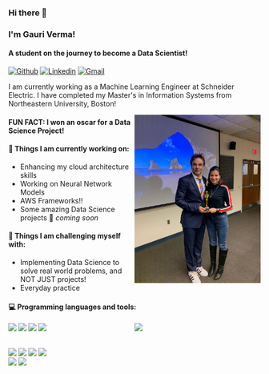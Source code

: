 ### Hi there 👋 
### I'm Gauri Verma!
#### A student on the journey to become a Data Scientist!

[![Github](https://img.shields.io/badge/-Github-000?style=flat&logo=Github&logoColor=white)](https://github.com/gauriverma19)
[![Linkedin](https://img.shields.io/badge/-LinkedIn-blue?style=flat&logo=Linkedin&logoColor=white)](https://www.linkedin.com/in/verma-gauri/)
[![Gmail](https://img.shields.io/badge/-Gmail-c14438?style=flat&logo=Gmail&logoColor=white)](mailto:verma.g@northeastern.edu)

I am currently working as a Machine Learning Engineer at Schneider Electric. I have completed my Master's in Information Systems from Northeastern University, Boston!  

<img align="right" alt="img" src="https://github.com/gauriverma19/gauriverma19/blob/main/cover_image.jpeg" width="50%" height="auto" />

#### FUN FACT: I won an oscar for a Data Science Project! 

#### 🌱 Things I am currently working on: 
- Enhancing my cloud architecture skills
- Working on Neural Network Models
- AWS Frameworks!!
- Some amazing Data Science projects 🚀 *coming soon*

#### :muscle: Things I am challenging myself with:
- Implementing Data Science to solve real world problems, and NOT JUST projects!
- Everyday practice

#### :computer: Programming languages and tools: 
<p>
	<img width="50%" align="right" src="https://github-readme-stats.vercel.app/api?username=gauriverma19&show_icons=true&hide_border=true" />

<code><img width="10%" src="https://www.vectorlogo.zone/logos/python/python-ar21.svg"></code>
<code><img width="10%" src="https://www.vectorlogo.zone/logos/tensorflow/tensorflow-ar21.svg"></code>
<code><img width="10%" src="https://www.vectorlogo.zone/logos/pytorch/pytorch-ar21.svg"></code>
<code><img width="10%" src="https://www.vectorlogo.zone/logos/java/java-ar21.svg"></code>

<br />
<code><img width="10%" src="https://www.vectorlogo.zone/logos/mysql/mysql-ar21.svg"></code>
<code><img width="10%" src="https://www.vectorlogo.zone/logos/mongodb/mongodb-ar21.svg"></code>
<code><img width="10%" src="https://www.vectorlogo.zone/logos/microsoft_powerbi/microsoft_powerbi-ar21.svg"></code>
<code><img width="10%" src="https://www.vectorlogo.zone/logos/talend/talend-ar21.svg"></code>

  
  
<br />
<code><img width="10%" src="https://www.vectorlogo.zone/logos/amazon_aws/amazon_aws-ar21.svg"></code>
<code><img width="10%" src="https://www.vectorlogo.zone/logos/git-scm/git-scm-ar21.svg"></code>
</p>
